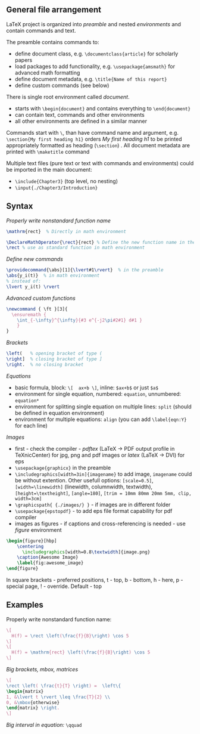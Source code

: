 ## General file arrangement

LaTeX project is organized into *preamble* and nested *environments* and contain commands and text.

The preamble contains commands to:

  - define document class, e.g. `\documentclass{article}` for scholarly papers
  - load packages to add functionality, e.g. `\usepackage{amsmath}` for advanced math formatting
  - define document metadata, e.g. `\title{Name of this report}`
  - define custom commands (see below)
  
There is single root environment called *document*.

  - starts with `\begin{document}` and contains everything to `\end{document}`
  - can contain text, commands and other environments
  - all other environments are defined in a similar manner

Commands start with `\`, than have command name and argument, e.g. `\section{My first heading h1}`
orders *My first heading h1* to be printed appropriately formatted as heading (`\section`) . All document metadata are printed with `\maketitle` command

Multiple text files (pure text or text with commands and environments) could be imported in the main document:
  
  - `\include{Chapter3}` (top level, no nesting)
  - `\input{./Chapter3/Introduction}`

  
## Syntax

*Properly write nonstandard function name*

```latex
\mathrm{rect}  % Directly in math environment

\DeclareMathOperator{\rect}{rect} % Define the new function name in the preamble
\rect % use as standard function in math environment
```

*Define new commands*

```latex
\providecommand{\abs}[1]{\lvert#1\rvert}  % in the preamble
\abs{y_i(t)}  % in math environment
% instead of:
\lvert y_i(t) \rvert
```
*Advanced custom functions*

```latex
\newcommand { \ft }[3]{
  \ensuremath {
    \int_{-\infty}^{\infty}{#3 e^{-j2\pi#2#1} d#1 } 
	}
}
```

*Brackets*

```latex
\left(   % opening bracket of type (
\right]  % closing bracket of type ]
\right.  % no closing bracket
```

*Equations*

  - basic formula, block: `\[  ax+b \]`, inline: `$ax+b$` or just `$a$`
  - environment for single equation, numbered: `equation`, unnumbered: `equation*`
  - environment for splitting single equation on multiple lines: `split` (should be defined in equation environment)
  - environment for multiple equations: `align` (you can add `\label{eqn:Y}` for each line)

*Images*

- first - check the compiler -  *pdftex* (LaTeX -> PDF output profile in TeXnicCenter) for jpg, png and pdf images or *latex* (LaTeX -> DVI) for eps
- `\usepackage{graphicx}` in the preamble
- `\includegraphics[width=3in]{imagename}` to add image,  `imagename` could be without extention.
Other usefull options: `[scale=0.5]`, `[width=\linewidth]` (linewidth, columnwidth, textwidth), `[height=\textheight]`,
`[angle=180]`, `[trim = 10mm 80mm 20mm 5mm, clip, width=3cm]`
- `\graphicspath{ {./images/} }` - if images are in different folder
- `\usepackage{epstopdf}` - to add eps file format capability for pdf compiler
- images as figures -  if captions and cross-referencing is needed - use *figure* environment

```latex
\begin{figure}[hbp]
    \centering
      \includegraphics[width=0.8\textwidth]{image.png}
    \caption{Awesome Image}
    \label{fig:awesome_image}
\end{figure}
```
In square brackets - preferred positions, t - top, b - bottom, h - here, p - special page, ! - override. Default - top

## Examples
Properly write nonstandard function name:

```latex
\[  
  H(f) = \rect \left(\frac{f}{B}\right) \cos 5 
\]
\[  
  H(f) = \mathrm{rect} \left(\frac{f}{B}\right) \cos 5 
\]
```

*Big brackets, mbox, matrices*

```latex
\[
\rect \left( \frac{t}{T} \right) =  \left\{
\begin{matrix}
1, &\lvert t \rvert \leq \frac{T}{2} \\
0, &\mbox{otherwise}
\end{matrix} \right.
\]
```

*Big interval in equation:* `\qquad`
